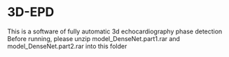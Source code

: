 # 3D-EPD
This is a software of  fully automatic 3d echocardiography phase detection 
Before running, please unzip model_DenseNet.part1.rar and model_DenseNet.part2.rar into this folder
